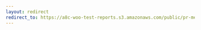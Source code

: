 ```yaml
---
layout: redirect
redirect_to: https://a8c-woo-test-reports.s3.amazonaws.com/public/pr-merge/39820/api/index.html
---
```


